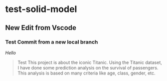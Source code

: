 # test-solid-model
## New Edit from Vscode
### Test Commit from a new local branch
*Hello*
> Test
This project is about the iconic Titanic. Using the Titanic dataset, I have done some prediction analysis on the survival of passengers. This analysis is based on many criteria like age, class, gender, etc.  
